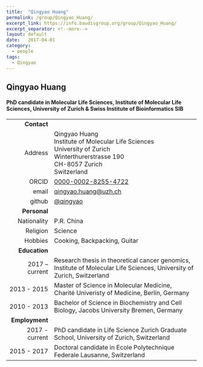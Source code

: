 ```yaml
---
title:  "Qingyao Huang"
permalink: /group/Qingyao_Huang/
excerpt_link: https://info.baudisgroup.org/group/Qingyao_Huang/
excerpt_separator: <!--more-->
layout: default
date:   2017-04-01
category:
  - people
tags:
  - Qingyao
---
```


## Qingyao Huang

#### PhD candidate in Molecular Life Sciences, Institute of Molecular Life Sciences, University of Zurich & Swiss Institute of Bioinformatics **SIB**

<!--more-->

|      |     |
| ---: | --- |
| __Contact__ |     |
| Address | Qingyao Huang<br/>Institute of Molecular Life Sciences<br/>University of Zurich<br/>Winterthurerstrasse 190<br/>CH-8057 Zurich<br/>Switzerland |
| ORCID | [0000-0002-8255-4722](https://orcid.org/0000-0002-8255-4722) |
| email | qingyao.huang@uzh.ch |
| github | [@qingyao](http://github.com/qingyao) |
| __Personal__ |     |
| Nationality | P.R. China |
| Religion | Science |
| Hobbies | Cooking, Backpacking, Guitar |
| __Education__ |     |
| 2017 – current | Research thesis in theoretical cancer genomics, Institute of Molecular Life Sciences, University of Zurich, Switzerland |
| 2013 - 2015 | Master of Science in Molecular Medicine, Charité Univeristy of Medicine, Berlin, Germany |
| 2010 - 2013 | Bachelor of Science in Biochemistry and Cell Biology, Jacobs University Bremen, Germany |
| __Employment__ |     |
| 2017 - current | PhD candidate in Life Science Zurich Graduate School, University of Zurich, Switzerland |
| 2015 - 2017 | Doctoral candidate in Ecole Polytechnique Federale Lausanne, Switzerland |
